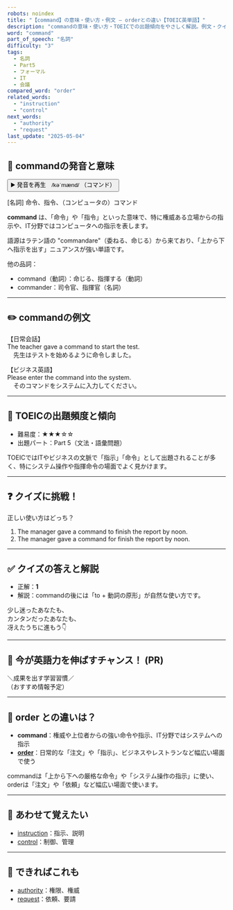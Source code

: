 ```yaml
---
robots: noindex
title: "【command】の意味・使い方・例文 ― orderとの違い【TOEIC英単語】"
description: "commandの意味・使い方・TOEICでの出題傾向をやさしく解説。例文・クイズ付きでorderとの違いもわかりやすく学べます。"
word: "command"
part_of_speech: "名詞"
difficulty: "3"
tags:
  - 名詞
  - Part5
  - フォーマル
  - IT
  - 会議
compared_word: "order"
related_words:
  - "instruction"
  - "control"
next_words:
  - "authority"
  - "request"
last_update: "2025-05-04"
---
```


## 🔰 commandの発音と意味

<button class="play-audio" onclick="playTTS('command')">
  <span class="play-audio-main">
    ▶️ 発音を再生　/kəˈmænd/
  </span>
  <span class="play-audio-sub">
    （コマンド）
  </span>
</button>

[名詞] 命令、指令、（コンピュータの）コマンド

**command** は、「命令」や「指令」といった意味で、特に権威ある立場からの指示や、IT分野ではコンピュータへの指示を表します。

語源はラテン語の "commandare"（委ねる、命じる）から来ており、「上から下へ指示を出す」ニュアンスが強い単語です。

他の品詞：  
- command（動詞）：命じる、指揮する（動詞）
- commander：司令官、指揮官（名詞）

---

## ✏️ commandの例文

【日常会話】  
The teacher gave a command to start the test.  
　先生はテストを始めるように命令しました。

【ビジネス英語】  
Please enter the command into the system.  
　そのコマンドをシステムに入力してください。

---

## 🎯 TOEICの出題頻度と傾向

- 難易度：★★★☆☆
- 出題パート：Part 5（文法・語彙問題）

TOEICではITやビジネスの文脈で「指示」「命令」として出題されることが多く、特にシステム操作や指揮命令の場面でよく見かけます。

---

## ❓ クイズに挑戦！

正しい使い方はどっち？

1. The manager gave a command to finish the report by noon.  
2. The manager gave a command for finish the report by noon.

---

## ✅ クイズの答えと解説

- 正解：**1**
- 解説：commandの後には「to + 動詞の原形」が自然な使い方です。

少し迷ったあなたも、  
カンタンだったあなたも、  
冴えたうちに進もう👇️

---

## 🚀 今が英語力を伸ばすチャンス！ (PR)

<div class="info-center">
＼成果を出す学習習慣／<br>  
（おすすめ情報予定）
</div>

---

## 🤔  order との違いは？

- **command**：権威や上位者からの強い命令や指示、IT分野ではシステムへの指示
- **[order](/word/order)**：日常的な「注文」や「指示」、ビジネスやレストランなど幅広い場面で使う

commandは「上から下への厳格な命令」や「システム操作の指示」に使い、orderは「注文」や「依頼」など幅広い場面で使います。

---

## 🧩 あわせて覚えたい

- [instruction](/word/instruction)：指示、説明
- [control](/word/control)：制御、管理

---

## 📖 できればこれも

- [authority](/word/authority)：権限、権威
- [request](/word/request)：依頼、要請

<!-- cvid: aid48_bid26 -->
